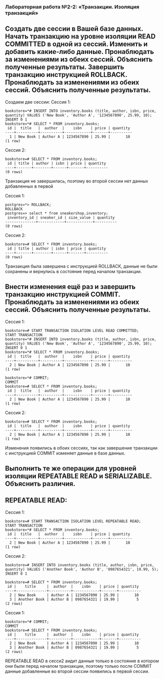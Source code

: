 ### Лабораторная работа №2-2: «Транзакции. Изоляция транзакций»
## Создать две сессии в Вашей базе данных. Начать транзакцию на уровне изоляции READ COMMITTED в одной из сессий. Изменить и добавить какие-либо данные. Пронаблюдать за изменениями из обеих сессий. Объяснить полученные результаты. Завершить транзакцию инструкцией ROLLBACK. Пронаблюдать за изменениями из обеих сессий. Объяснить полученные результаты.
Создаем две сессии:
Сессия 1:
```
bookstore=*# INSERT INTO inventory.books (title, author, isbn, price, quantity) VALUES ('New Book', 'Author A', '1234567890', 25.99, 10);
INSERT 0 1
bookstore=*# SELECT * FROM inventory.books;
 id |  title   |  author  |    isbn    | price | quantity 
----+----------+----------+------------+-------+----------
  1 | New Book | Author A | 1234567890 | 25.99 |       10
(1 row)
```
Сессия 2:
```
bookstore=# SELECT * FROM inventory.books;
 id | title | author | isbn | price | quantity 
----+-------+--------+------+-------+----------
(0 rows)
```
Транзакция не завершилась, поэтому во второй сессии нет данных добавленных в первой

Сессия 1:
```
postgres=*> ROLLBACK;
ROLLBACK
postgres=> select * from sneakershop.inventory;
 inventory_id | sneaker_id | size_value | quantity
--------------+------------+------------+----------
(0 rows)
```
Сессия 2:
```
bookstore=# SELECT * FROM inventory.books;
 id | title | author | isbn | price | quantity 
----+-------+--------+------+-------+----------
(0 rows)
```
Транзакция была завершена с инструкцией ROLLBACK, данные не были сохранены и вернулись в состояние перед началом транзакции.

## Внести изменения ещё раз и завершить транзакцию инструкцией COMMIT. Пронаблюдать за изменениями из обеих сессий. Объяснить полученные результаты.

Сессия 1:
```
bookstore=# START TRANSACTION ISOLATION LEVEL READ COMMITTED;
START TRANSACTION
bookstore=*# INSERT INTO inventory.books (title, author, isbn, price, quantity) VALUES ('New Book', 'Author A', '1234567890', 25.99, 10);
INSERT 0 1
bookstore=*# SELECT * FROM inventory.books;
 id |  title   |  author  |    isbn    | price | quantity 
----+----------+----------+------------+-------+----------
  2 | New Book | Author A | 1234567890 | 25.99 |       10
(1 row)

bookstore=*# COMMIT;
COMMIT
bookstore=# SELECT * FROM inventory.books;
 id |  title   |  author  |    isbn    | price | quantity 
----+----------+----------+------------+-------+----------
  2 | New Book | Author A | 1234567890 | 25.99 |       10
(1 row)
```
Сессия 2:
```
bookstore=# SELECT * FROM inventory.books;
 id |  title   |  author  |    isbn    | price | quantity 
----+----------+----------+------------+-------+----------
  2 | New Book | Author A | 1234567890 | 25.99 |       10
(1 row)
```
Изменения появились в обоих сессиях, так как завершение транзакции с инструкцией COMMIT изменяет данные в базе данных.

## Выполнить те же операции для уровней изоляции REPEATABLE READ и SERIALIZABLE. Объяснить различия.
## REPEATABLE READ:
Сессия 1:
```
bookstore=# START TRANSACTION ISOLATION LEVEL REPEATABLE READ;
START TRANSACTION
bookstore=*# SELECT * FROM inventory.books;
 id |  title   |  author  |    isbn    | price | quantity 
----+----------+----------+------------+-------+----------
  2 | New Book | Author A | 1234567890 | 25.99 |       10
(1 row)
```
Сессия 2:
```
bookstore=# INSERT INTO inventory.books (title, author, isbn, price, quantity) VALUES ('Another Book', 'Author B', '0987654321', 19.99, 5);
INSERT 0 1

bookstore=# SELECT * FROM inventory.books;
 id |    title     |  author  |    isbn    | price | quantity 
----+--------------+----------+------------+-------+----------
  2 | New Book     | Author A | 1234567890 | 25.99 |       10
  3 | Another Book | Author B | 0987654321 | 19.99 |        5
(2 rows)
```
Сессия 1:
```
bookstore=*# COMMIT;
COMMIT
bookstore=# SELECT * FROM inventory.books;
 id |    title     |  author  |    isbn    | price | quantity 
----+--------------+----------+------------+-------+----------
  2 | New Book     | Author A | 1234567890 | 25.99 |       10
  3 | Another Book | Author B | 0987654321 | 19.99 |        5
(2 rows)
```
REPEATABLE READ в сесси2 аидит данные только в состояние в котором они были перед началом транзакции, поэтому только после COMMIT данные добавленные во второй сессии появились в первой сессии.
